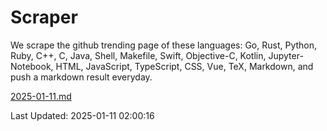 # Scraper

We scrape the github trending page of these languages: Go, Rust, Python, Ruby, C++, C, Java, Shell, Makefile, Swift, Objective-C, Kotlin, Jupyter-Notebook, HTML, JavaScript, TypeScript, CSS, Vue, TeX, Markdown, and push a markdown result everyday.

[2025-01-11.md](https://github.com/cumthxy/github-trending-backup/blob/master/2025-01-11.md)

Last Updated: 2025-01-11 02:00:16